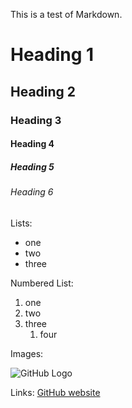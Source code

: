 This is a test of Markdown.

# Heading 1
## Heading 2
### Heading 3
#### Heading 4
##### Heading 5
###### Heading 6

Lists:
- one
- two
- three
 
Numbered List:
1. one
1. two
1. three
    1. four
    
Images:

![GitHub Logo](https://git-scm.com/images/logo@2x.png)

Links:
[GitHub website](https://github.com)

